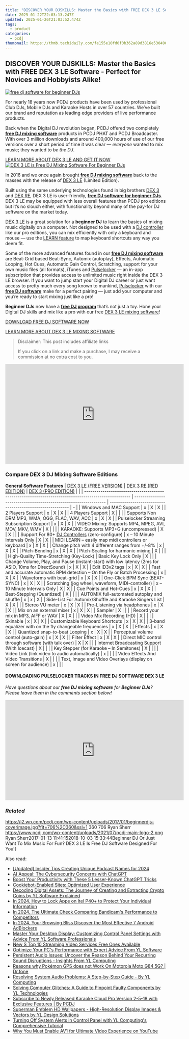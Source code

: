```yaml
---
title: "DISCOVER YOUR DJSKILLS: Master the Basics with FREE DEX 3 LE Software - Perfect for Novices and Hobbyists Alike!"
date: 2025-01-22T22:03:13.247Z
updated: 2025-01-26T21:03:52.474Z
tags:
  - product
categories:
  - pcdj
thumbnail: https://thmb.techidaily.com/fe155e10fd0f0b362a89d3816e5304905834b00a072a292f551331a265718bf7.jpg
---
```


## DISCOVER YOUR DJSKILLS: Master the Basics with FREE DEX 3 LE Software - Perfect for Novices and Hobbyists Alike!

[![free dj software for beginner DJs](https://i2.wp.com/pcdj.com/wp-content/uploads/2017/01/beginnerdjs-coverimage.jpg?resize=706%2C321&ssl=1)](https://i2.wp.com/pcdj.com/wp-content/uploads/2017/01/beginnerdjs-coverimage.jpg?fit=706%2C360&ssl=1 "free dj software for beginner DJs")

For nearly 18 years now PCDJ products have been used by professional Club DJs, Mobile DJs and Karaoke Hosts in over 57 countries. We’ve built our brand and reputation as leading edge providers of live performance products.

Back when the Digital DJ revolution began, PCDJ offered two completely [**free DJ mixing software**](https://tools.techidaily.com/pcdj/products/) products in PCDJ PHAT and PCDJ Broadcaster. With over 3 million downloads and around 400,000 hours of use of our free versions over a short period of time it was clear — _everyone_ wanted to mix music; they wanted to _be the DJ_.

[LEARN MORE ABOUT DEX 3 LE AND GET IT NOW ![DEX 3 LE is Free DJ Mixing Software For Beginner DJs](https://i1.wp.com/pcdj.com/wp-content/uploads/2017/01/dex3le-screenshot-new2017-med.png?fit=500%2C281&ssl=1 "DEX 3 LE is Free DJ Mixing Software For Beginner DJs")](https://tools.techidaily.com/pcdj/products/)

In 2016 and we once again brought **[free DJ mixing software](https://tools.techidaily.com/pcdj/products/)** back to the masses with the release of [DEX 3 LE](https://tools.techidaily.com/pcdj/products/) (Limited Edition).

Built using the same underlying technologies found in big brothers [DEX 3](https://tools.techidaily.com/pcdj/products/) and [DEX RE](https://tools.techidaily.com/pcdj/products/), DEX 3 LE is user-friendly, [**free DJ software for beginner DJs**](https://tools.techidaily.com/pcdj/products/). DEX 3 LE may be equipped with less overall features than PCDJ pro editions but it’s no slouch either, with functionality beyond many of the pay-for DJ software on the market today.

[DEX 3 LE](https://tools.techidaily.com/pcdj/products/) is a great solution for a **beginner DJ** to learn the basics of mixing music digitally on a computer. Not designed to be used with a [DJ controller](https://tools.techidaily.com/pcdj/products/) like our pro editions, you can mix efficiently with only a keyboard and mouse — use the [LEARN feature](https://youtu.be/qJsHQtzfyNI) to map keyboard shortcuts any way you deem fit.

Some of the more advanced features found in our **[free DJ mixing software](https://tools.techidaily.com/pcdj/products/)** are Beat-Grid based Beat-Sync, Automix (autoplay), Effects, Automatic Looping, Hot Cues, Automatic Gain Control, Scratching, support for your own music files (all formats), iTunes and [Pulselocker](https://tools.techidaily.com/pcdj/products/) — an in-app subscription that provides access to unlimited music right inside the DEX 3 LE browser. If you want to jump start your Digital DJ career or just want access to pretty much every song known to mankind, [Pulselocker](https://tools.techidaily.com/pcdj/products/) with our **[free DJ software](https://tools.techidaily.com/pcdj/products/)** make for a perfect pairing — just add your computer and you’re ready to start mixing just like a pro!

**Beginner DJs** now have a **[free DJ program](https://tools.techidaily.com/pcdj/products/)** that’s not just a toy. Hone your Digital DJ skills and mix like a pro with our free [DEX 3 LE mixing software](https://tools.techidaily.com/pcdj/products/)!

[DOWNLOAD FREE DJ SOFTWARE NOW](https://tools.techidaily.com/pcdj/products/)

[LEARN MORE ABOUT DEX 3 LE MIXING SOFTWARE](https://tools.techidaily.com/pcdj/products/)

>  Disclaimer: This post includes affiliate links
>
>  If you click on a link and make a purchase, I may receive a commission at no extra cost to you.
>

<!-- affiliate ads begin -->
<iframe width="560" height="315" src="https://www.youtube.com/embed/5FWCFI3f_cs?si=Kt2Onr_E4c616tbH" title="YouTube video player" frameborder="0" allow="accelerometer; autoplay; clipboard-write; encrypted-media; gyroscope; picture-in-picture; web-share" referrerpolicy="strict-origin-when-cross-origin" allowfullscreen></iframe>
<!-- affiliate ads end -->

### Compare DEX 3 DJ Mixing Software Editions

__General Software Features__
| [DEX 3 LE (FREE VERSION)](https://tools.techidaily.com/pcdj/products/)                            | [DEX 3 RE (RED EDITION)](https://tools.techidaily.com/pcdj/products/) | [DEX 3 (PRO EDITION)](https://tools.techidaily.com/pcdj/products/) |   |
| ---------------------------------------------------------------------------------------------------- | ---------------------------------------------------------------- | ---------------------------------------------------------- | - |
| Windows and MAC Support                                                                              | x                                                                | X                                                          | X |
| 2 Players Support                                                                                    | x                                                                | X                                                          | X |
| 4 Players Support                                                                                    | X                                                                |                                                            |   |
| Supports Non DRM MP3, WMA, OGG, FLAC, WAV, ACC                                                       | x                                                                | X                                                          | X |
| Pulselocker Streaming Subscription Support                                                           | x                                                                | X                                                          | X |
| VIDEO Mixing: Supports MP4, MPEG, AVI, MOV, MKV, WMV                                                 | X                                                                |                                                            |   |
| KARAOKE: Supports MP3+G (uncompressed)                                                               | X                                                                | X                                                          |   |
| Support For 80+ [DJ Controllers](https://tools.techidaily.com/pcdj/products/) (zero-configure)                  | x – 10 Minute Intervals Only                                     | X                                                          | X |
| MIDI LEARN – easily map midi controllers or keyboard                                                 | x                                                                | X                                                          | X |
| Change pitch with 4 different ranges from +/-8%                                                      | x                                                                | X                                                          | X |
| Pitch-Bending                                                                                        | x                                                                | X                                                          | X |
| Pitch-Scaling for harmonic mixing                                                                    | X                                                                |                                                            |   |
| High-Quality Time-Stretching (Key-Lock)                                                              | Basic Key Lock Only                                              | X                                                          |   |
| Change Volume, Play, and Pause (instant-start) with low latency (2ms for ASIO, 10ms for DirectSound) | x                                                                | X                                                          | X |
| Edit ID3v2 tags                                                                                      | x                                                                | X                                                          | X |
| Fast and accurate automatic BPM detection – On the Fly or Batch Processing                           | x                                                                | X                                                          | X |
| Waveforms with beat-grid                                                                             | x                                                                | X                                                          | X |
| One-Click BPM Sync (BEAT-SYNC)                                                                       | x                                                                | X                                                          | X |
| Scratching (jog wheel, waveform, MIDI-controller)                                                    | x – 10 Minute Intervals Only                                     | X                                                          | X |
| Cue Points and Hot-Cues                                                                              | x                                                                | X                                                          | X |
| Beat-Stepping (Quantized)                                                                            | X                                                                |                                                            |   |
| AUTOMIX full-automated autoplay and shuffle                                                          | x                                                                | x                                                          | X |
| Side-List For Automix/Shuffle and Karaoke Singers List                                               | X                                                                | X                                                          |   |
| Stereo VU meter                                                                                      | x                                                                | X                                                          | X |
| Pre-Listening via headphones                                                                         | x                                                                | X                                                          | X |
| Mix on an external mixer                                                                             | x                                                                | X                                                          | X |
| Sampler                                                                                              | X                                                                |                                                            |   |
| Record your mix in MP3, AIFF or WAV                                                                  | X                                                                | X                                                          |   |
| Video Mix Recording (HD)                                                                             | X                                                                |                                                            |   |
| Skinable                                                                                             | x                                                                | X                                                          | X |
| Customizable Keyboard Shortcuts                                                                      | x                                                                | X                                                          | X |
| 3-band equalizer with on the fly changeable frequencies                                              | x                                                                | X                                                          | X |
| Effects                                                                                              | x                                                                | X                                                          | X |
| Quantized snap-to-beat Looping                                                                       | x                                                                | X                                                          | X |
| Perceptual volume control (auto-gain)                                                                | x                                                                | X                                                          | X |
| Filter Effect                                                                                        | x                                                                | X                                                          | X |
| Direct MIC control through software (with talk over)                                                 | X                                                                | X                                                          |   |
| Internet Broadcasting Support (With Icecast)                                                         | X                                                                |                                                            |   |
| Key Stepper (for Karaoke – In Semitones)                                                             | X                                                                |                                                            |   |
| Video Link (link video to audio automatically)                                                       | x                                                                |                                                            |   |
| Video Effects And Video Transitions                                                                  | X                                                                |                                                            |   |
| Text, Image and Video Overlays (display on screen for audience)                                      | x                                                                |                                                            |   |

####  DOWNLOADING PULSELOCKER TRACKS IN FREE DJ SOFTWARE DEX 3 LE

_Have questions about our **free DJ mixing software** for **Beginner DJs**? Please leave them in the comments section below!_

<!-- affiliate ads begin -->
<iframe width="560" height="315" src="https://www.youtube.com/embed/4DJKH1uY7P0?si=tCG66XVlbwSKoATj" title="YouTube video player" frameborder="0" allow="accelerometer; autoplay; clipboard-write; encrypted-media; gyroscope; picture-in-picture; web-share" referrerpolicy="strict-origin-when-cross-origin" allowfullscreen></iframe>
<!-- affiliate ads end -->

### _Related_

https://i2.wp.com/pcdj.com/wp-content/uploads/2017/01/beginnerdjs-coverimage.jpg?fit=706%2C360&ssl=1 360 706 Ryan Sherr https://www.pcdj.com/wp-content/uploads/2021/07/pcdj-main-logo-2.png Ryan Sherr2017-01-13 11:41:152018-10-03 15:33:44Beginner DJ Or Just Want To Mix Music For Fun? DEX 3 LE Is Free DJ Software Designed For You!}

<ins class="adsbygoogle"
     style="display:block"
     data-ad-format="autorelaxed"
     data-ad-client="ca-pub-7571918770474297"
     data-ad-slot="1223367746"></ins>

<ins class="adsbygoogle"
     style="display:block"
     data-ad-client="ca-pub-7571918770474297"
     data-ad-slot="8358498916"
     data-ad-format="auto"
     data-full-width-responsive="true"></ins>

<span class="atpl-alsoreadstyle">Also read:</span>
<div><ul>
<li><a href="https://fox-hovers.techidaily.com/updated-insider-tips-creating-unique-podcast-names-for-2024/"><u>[Updated] Insider Tips Creating Unique Podcast Names for 2024</u></a></li>
<li><a href="https://tech-revival.techidaily.com/ai-appeal-the-cybersecurity-concerns-with-chatgpt/"><u>AI Appeal: The Cybersecurity Concerns with ChatGPT</u></a></li>
<li><a href="https://tech-haven.techidaily.com/boost-your-productivity-with-these-5-lesser-known-chatgpt-tricks/"><u>Boost Your Productivity with These 5 Lesser-Known ChatGPT Tricks</u></a></li>
<li><a href="https://some-tips.techidaily.com/cookiebot-enabled-sites-optimized-user-experience/"><u>Cookiebot-Enabled Sites: Optimized User Experience</u></a></li>
<li><a href="https://win-updates.techidaily.com/decoding-digital-assets-the-journey-of-creating-and-extracting-crypto-coins-by-yl-software-explained/"><u>Decoding Digital Assets: The Journey of Creating and Extracting Crypto Coins by YL Software Explained</u></a></li>
<li><a href="https://unlock-android.techidaily.com/in-2024-how-to-lock-apps-on-itel-p40plus-to-protect-your-individual-information-by-drfone-android/"><u>In 2024, How to Lock Apps on Itel P40+ to Protect Your Individual Information</u></a></li>
<li><a href="https://video-screen-grab.techidaily.com/in-2024-the-ultimate-check-comparing-bandicams-performance-to-competitors/"><u>In 2024, The Ultimate Check Comparing Bandicam's Performance to Competitors</u></a></li>
<li><a href="https://facebook-record-videos.techidaily.com/in-2024-your-browsing-bliss-discover-the-most-effective-7-android-adblockers/"><u>In 2024, Your Browsing Bliss Discover the Most Effective 7 Android AdBlockers</u></a></li>
<li><a href="https://win-updates.techidaily.com/master-your-desktop-display-customizing-control-panel-settings-with-advice-from-yl-software-professionals/"><u>Master Your Desktop Display: Customizing Control Panel Settings with Advice From YL Software Professionals</u></a></li>
<li><a href="https://ai-live-streaming.techidaily.com/new-s-top-10-streaming-video-services-free-ones-available/"><u>New S Top 10 Streaming Video Services Free Ones Available</u></a></li>
<li><a href="https://win-updates.techidaily.com/optimize-your-pcs-performance-with-expert-advice-from-yl-software/"><u>Optimize Your PC's Performance with Expert Advice From YL Software</u></a></li>
<li><a href="https://win-updates.techidaily.com/persistent-audio-issues-uncover-the-reason-behind-your-recurring-sound-disruptions-insights-from-yl-computing/"><u>Persistent Audio Issues: Uncover the Reason Behind Your Recurring Sound Disruptions - Insights From YL Computing</u></a></li>
<li><a href="https://android-pokemon-go.techidaily.com/reasons-why-pokemon-gps-does-not-work-on-motorola-moto-g84-5g-drfone-by-drfone-virtual-android/"><u>Reasons why Pokémon GPS does not Work On Motorola Moto G84 5G? | Dr.fone</u></a></li>
<li><a href="https://win-updates.techidaily.com/resolving-system-audio-problems-a-step-by-step-guide-by-yl-computing/"><u>Resolving System Audio Problems: A Step-by-Step Guide - By YL Computing</u></a></li>
<li><a href="https://win-updates.techidaily.com/solving-computer-glitches-a-guide-to-pinpoint-faulty-components-by-yl-technologies/"><u>Solving Computer Glitches: A Guide to Pinpoint Faulty Components by YL Technologies</u></a></li>
<li><a href="https://win-updates.techidaily.com/subscribe-to-newly-released-karaoke-cloud-pro-version-2-5-18-with-exclusive-features-by-pcdj/"><u>Subscribe to Newly Released Karaoke Cloud Pro Version 2-5-18 with Exclusive Features | By PCDJ</u></a></li>
<li><a href="https://win-updates.techidaily.com/superman-emblem-hd-wallpapers-high-resolution-display-images-and-vectors-by-yl-design-solutions/"><u>Superman Emblem HD Wallpapers - High-Resolution Display Images & Vectors by YL Design Solutions</u></a></li>
<li><a href="https://win-updates.techidaily.com/turning-off-system-alerts-in-control-panel-with-yl-computings-comprehensive-tutorial/"><u>Turning Off System Alerts in Control Panel with YL Computing's Comprehensive Tutorial</u></a></li>
<li><a href="https://youtube-blog.techidaily.com/ou-must-enable-av1-for-ultimate-video-experience-on-youtube/"><u>Why You Must Enable AV1 for Ultimate Video Experience on YouTube</u></a></li>
</ul></div>

